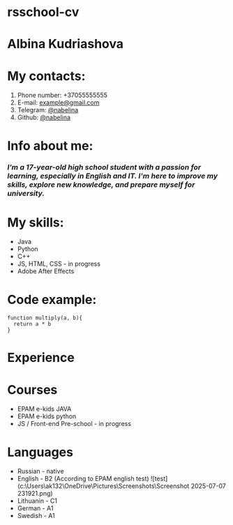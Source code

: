 # rsschool-cv
# Albina Kudriashova
# My contacts:
1. Phone number: +37055555555
2. E-mail: example@gmail.com
3. Telegram: [@nabelina](https://t.me/nabelina)
4. Github: [@nabelina](https://github.com/nabelina)
# Info about me:
### *I’m a 17-year-old high school student with a passion for learning, especially in English and IT. I'm here to improve my skills, explore new knowledge, and prepare myself for university.*
# My skills:
* Java
* Python
* C++
* JS, HTML, CSS - in progress
* Adobe After Effects
# Code example:
```
function multiply(a, b){
  return a * b
}
```
# Experience
# Courses
* EPAM e-kids JAVA
* EPAM e-kids python
* JS / Front-end Pre-school - in progress
# Languages
* Russian - native
* English - B2 (According to EPAM english test)
![test](c:\Users\ak132\OneDrive\Pictures\Screenshots\Screenshot 2025-07-07 231921.png)
* Lithuanin - C1
* German - A1
* Swedish - A1